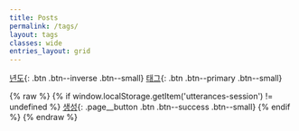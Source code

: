 ```yaml
---
title: Posts
permalink: /tags/
layout: tags
classes: wide
entries_layout: grid
---
```


[년도](../year){: .btn .btn--inverse .btn--small}
[태그](../tags){: .btn .btn--primary .btn--small}

{% raw %}
{% if window.localStorage.getItem('utterances-session') != undefined %}
    [생성](https://github.com/{{site.repository}}/new/main/_posts){: .page__button .btn .btn--success .btn--small}
{% endif %}
{% endraw %}